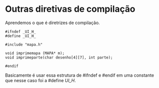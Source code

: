 # Outras diretivas de compilação

Aprendemos o que é diretrizes de compilação.

    #ifndef _UI_H_
    #define _UI_H_

    #include "mapa.h"

    void imprimemapa (MAPA* m);
    void imprimeparte(char desenho[4][7], int parte);

    #endif

Basicamente é usar essa estrutura de #ifndef e #endif em uma constante que nesse caso foi a #define _UI_H_.
